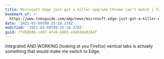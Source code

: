 ```yaml
---
title: Microsoft Edge just got a killer upgrade Chrome can’t match | Tom's Guide
bookmark_of: >-
  https://www.tomsguide.com/amp/news/microsoft-edge-just-got-a-killer-upgrade-chrome-cant-match?__twitter_impression=true
date: '2021-03-09T09:25:16.278Z'
modified: '2021-03-09T09:25:16.278Z'
guid: 7fd5868b-cdd7-47a9-b803-a3eb18a8284f
---
```

Integrated AND WORKING (looking at you Firefox) vertical tabs is actually something that would make me switch to Edge.

